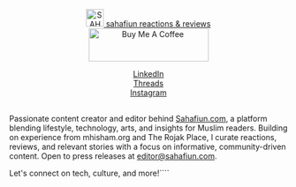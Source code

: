 <!-- Social Links Section -->
<div style="text-align:center; margin-bottom: 30px;">
  <a href="https://sahafiun.com" target="_blank" style="margin: 0 10px;"><img src="https://sahafiun.com/wp-content/uploads/2023/03/cropped-mhlshamsg-1-scaled-1.webp" alt="SAHAFIUN" width="32" height="32"> sahafiun reactions & reviews
  </a> <br>
  <a href="https://www.buymeacoffee.com/sahafiun" target="_blank"><img src="https://cdn.buymeacoffee.com/buttons/v2/default-green.png" alt="Buy Me A Coffee" style="height: 60px !important;width: 217px !important;" ></a> <p></p>
  <a href="https://www.linkedin.com/in/mhisham" target="_blank" style="margin: 0 10px;">
    LinkedIn
  </a> <br>
  <a href="https://www.threads.net/@mhishamsg" target="_blank" style="margin: 0 10px;">
    Threads
  </a> <br>
    <a href="https://instagram.com/mhishamsg" target="_blank" style="margin: 0 10px;">
    Instagram
  </a> <br>
  
</div> <p></p>

Passionate content creator and editor behind <a href="https://sahafiun.com">Sahafiun.com</a>, a platform blending lifestyle, technology, arts, and insights for Muslim readers. Building on experience from mhisham.org and The Rojak Place, I curate reactions, reviews, and relevant stories with a focus on informative, community-driven content. Open to press releases at <editor@sahafiun.com>.

Let's connect on tech, culture, and more!````

